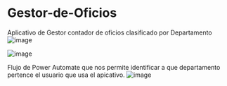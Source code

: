# Gestor-de-Oficios
Aplicativo de Gestor contador de oficios clasificado por Departamento
![image](https://user-images.githubusercontent.com/42458038/168618861-3477f288-2a5a-4c26-ae32-72ad532f4822.png)

![image](https://user-images.githubusercontent.com/42458038/168619005-b0f99209-f5cd-4431-b353-a87c951bda9d.png)

Flujo de Power Automate que nos permite identificar a que departamento pertence el usuario que usa el apicativo.
![image](https://user-images.githubusercontent.com/42458038/168620258-346f0d98-5e55-490a-9cfa-fdb4059cdcbf.png)
